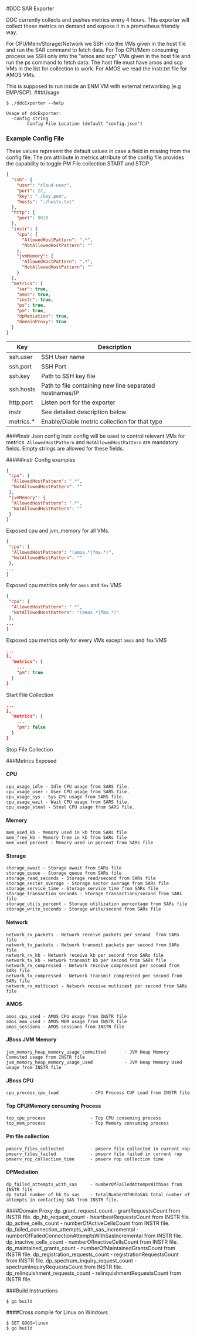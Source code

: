 #DDC SAR Exporter

DDC currently collects and pushes metrics every 4 hours. This exporter will collect those metrics on demand and expose it in a prometheus friendly way.

For CPU/Mem/Storage/Network we SSH into the VMs given in the host file and run the SAR command to fetch data.
For Top CPU/Mem consuming process we SSH only into the "amos and scp" VMs given in the host file and run the ps command to fetch data. The host file must have amos and scp VMs in the list for collection to work.
For AMOS we read the instr.txt file for AMOS VMs.

This is supposed to run inside an ENM VM with external networking (e.g EMP/SCP).
###Usage
```shell script
$ ./ddcExporter --help
```
    Usage of ddcExporter:
      -config string
            Config File Location (default "config.json")
    
### Example Config File
These values represent the default values in case a field in missing from the config file. The pm attribute in metrics atrribute of the config file provides the capability to toggle PM File collection START and STOP. 
```json
{
  "ssh": {
    "user": "cloud-user",
    "port": 22,
    "key": "./key.pem",
    "hosts": "./hosts.txt" 
  },
  "http": {
    "port": 9010
  },
  "instr": {
    "cpu": {
      "AllowedHostPattern": ".*",
      "NotAllowedHostPattern": ""
    },
    "jvmMemory": {
      "AllowedHostPattern": ".*",
      "NotAllowedHostPattern": ""
    }
  },
  "metrics": {
    "sar": true,
    "amos": true,
    "instr": true,
    "ps": true,
    "pm": true,
    "dpMediation": true,
    "domainProxy": true
  }
}
```
| Key          | Description                                             |
|--------------|---------------------------------------------------------|
| ssh.user     | SSH User name                                           |
| ssh.port     | SSH Port                                                |
| ssh.key      | Path to SSH key file                                    |
| ssh.hosts    | Path to file containing new line separated hostnames/IP |
| http.port    | Listen port for the exporter                            |
| instr        | See detailed description below                          |
| metrics.*    | Enable/Diable metric collection for that type           |
####Instr Json config
Instr config will be used to control relevant VMs for metrics.
```AllowedHostPattern``` and ```NotAllowedHostPattern``` are mandatory fields. Empty strings are allowed for these fields.

#####Instr Config examples
```json
{
 "cpu": {
  "AllowedHostPattern": ".*",
  "NotAllowedHostPattern": ""
 },
 "jvmMemory": {
  "AllowedHostPattern": ".*",
  "NotAllowedHostPattern": ""
 }
}
```
Exposed cpu and jvm_memory for all VMs. 

```json
{
 "cpu": {
  "AllowedHostPattern": "(amos.*|fmx.*)",
  "NotAllowedHostPattern": ""
 },
...
}
```
Exposed cpu metrics only for ```amos``` and ```fmx``` VMS

```json
{
 "cpu": {
  "AllowedHostPattern": ".*",
  "NotAllowedHostPattern": "(amos.*|fmx.*)"
 },
...
}
```
Exposed cpu metrics only for every VMs except ```amos``` and ```fmx``` VMS

```json
...
},
  "metrics": {
    ...
    "pm": true
  }
}
```
Start File Collection

```json
...
},
  "metrics": {
    ...
    "pm": false
  }
}
```
Stop File Collection


###Metrics Exposed
#### CPU
    cpu_usage_idle - Idle CPU usage from SARS file.
	cpu_usage_user - User CPU usage from SARS file.
	cpu_usage_sys - Sys CPU usage from SARS file.
	cpu_usage_wait - Wait CPU usage from SARS file.
	cpu_usage_steal - Steal CPU usage from SARS file.
#### Memory
	mem_used_kb - Memory used in kb from SARs file
	mem_free_kb - Memory free in kb from SARs file
	mem_used_percent - Memory used in percent from SARs file
#### Storage
    storage_await - Storage await from SARs file
    storage_queue - Storage queue from SARs file
    storage_read_seconds - Storage read/second from SARs file
    storage_sector_average - Storage sector average from SARs file
    storage_service_time - Storage service time from SARs file
    storage_transaction_seconds - Storage transactions/second from SARs file
    storage_utils_percent - Storage utilization percentage from SARs file
    storage_write_seconds - Storage write/second from SARs file
#### Network
    network_rx_packets - Network receive packets per second  from SARs file
    network_tx_packets - Network transmit packets per second from SARs file
    network_rx_kb - Network receive kb per second from SARs file
    network_tx_kb - Network transmit kb per second from SARs file
    network_rx_compressed - Network receive compressed per second from SARs file
    network_tx_compressed - Network transmit compressed per second from SARs file
    network_rx_multicast - Network receive multicast per second from SARs file

#### AMOS
	amos_cpu_used - AMOS CPU usage from INSTR file
	amos_mem_used - AMOS MEM usage from INSTR file
	amos_sessions - AMOS sessions from INSTR file

#### JBoss JVM Memory
    jvm_memory_heap_memory_usage_committed       - JVM Heap Memory Commited usage from INSTR file
    jvm_memory_heap_memory_usage_used            - JVM Heap Memory Used usage from INSTR file

#### JBoss CPU
    cpu_process_cpu_load            - CPU Process CUP Load from INSTR file

#### Top CPU/Memory consuming Process
    top_cpu_process                 - Top CPU consuming process
    top_mem_process                 - Top Memory consuming process

#### Pm file collection
    pmserv_files_collected          - pmserv file collected in current rop
    pmserv_files_failed             - pmserv file failed in current rop
    pmserv_rop_collection_time      - pmserv rop collection time

#### DPMediation
    dp_failed_attempts_with_sas     - numberOfFailedAttempsWithSas from INSTR file
    dp_total_number_of_hb_to_sas    - totalNumberOfHbToSAS Total number of attempts in contacting SAS from INSTR file.

####Domain Proxy
    dp_grant_request_count                                      - grantRequestsCount from INSTR file.
    dp_hb_request_count                                         - heartbeatRequestsCount from INSTR file.
    dp_active_cells_count                                       - numberOfActiveCellsCount from INSTR file.
    dp_failed_connection_attempts_with_sas_incremental          - numberOfFailedConnectionAttemptsWithSasIncremental from INSTR file.
    dp_inactive_cells_count                                     - numberOfInactiveCellsCount from INSTR file.
    dp_maintained_grants_count                                  - numberOfMaintainedGrantsCount from INSTR file.
    dp_registration_requests_count                              - registrationRequestsCount from INSTR file.
    dp_spectrum_inquiry_request_count                           - spectrumInquiryRequestsCount from INSTR file.
    dp_relinquishment_requests_count                            - relinquishmentRequestsCount from INSTR file.

###Build Instructions
```shell script
$ go build
```
####Cross compile for Linux on Windows
```shell script
$ SET GOOS=linux
$ go build
```
